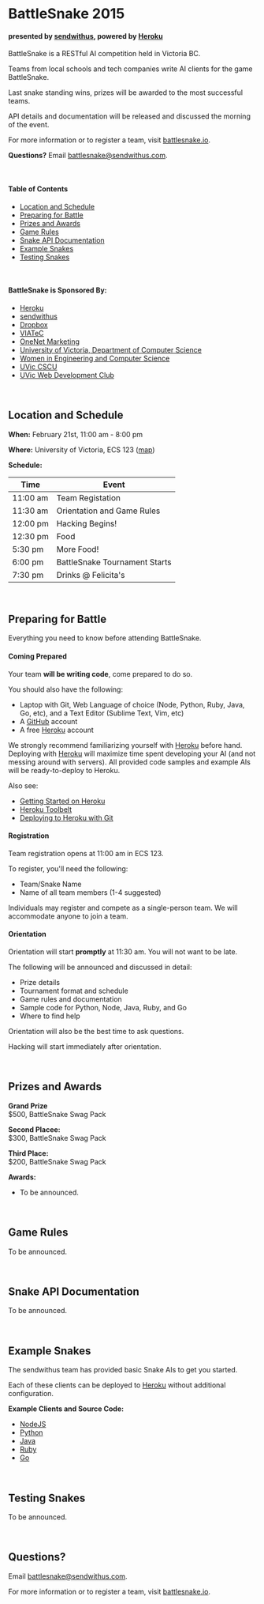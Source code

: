 # BattleSnake 2015
#### presented by [sendwithus](https://www.sendwithus.com), powered by [Heroku](http://heroku.com)

BattleSnake is a RESTful AI competition held in Victoria BC.

Teams from local schools and tech companies write AI clients for the game BattleSnake.

Last snake standing wins, prizes will be awarded to the most successful teams.

API details and documentation will be released and discussed the morning of the event.

For more information or to register a team, visit [battlesnake.io](http://www.battlesnake.io).

__Questions?__ Email [battlesnake@sendwithus.com](mailto:battlesnake@sendwithus.com). 

<br>

#### Table of Contents
* [Location and Schedule](#location-and-schedule)
* [Preparing for Battle](#preparing-for-battle)
* [Prizes and Awards](#prizes-and-awards)
* [Game Rules](#game-rules)
* [Snake API Documentation](#snake-api-documentation)
* [Example Snakes](#example-snakes)
* [Testing Snakes](#testing-snakes)

<br>

#### BattleSnake is Sponsored By:
* [Heroku](http://www.heroku.com)
* [sendwithus](http://www.sendwithus.com)
* [Dropbox](http://www.dropbox.com)
* [VIATeC](http://www.viatec.ca)
* [OneNet Marketing](http://onenetmarketing.com)
* [University of Victoria, Department of Computer Science](https://www.csc.uvic.ca/)
* [Women in Engineering and Computer Science](https://wecs.csc.uvic.ca/)
* [UVic CSCU](https://onlineacademiccommunity.uvic.ca/cscu/)
* [UVic Web Development Club](http://uvic.io/)

<br>

## Location and Schedule

__When:__ February 21st, 11:00 am - 8:00 pm

__Where:__ University of Victoria, ECS 123 ([map](https://www.google.ca/maps/place/Engineering+Laboratory+Wing,+University+of+Victoria,+Victoria,+BC+V8P+3E6/@48.4610471,-123.3105421,17z/data=!3m1!4b1!4m6!1m3!3m2!1s0x0:0xc039d0b85e1ede74!2sUniversity+of+Victoria!3m1!1s0x548f71564531ee1b:0xa0671c6aceab37b4))

__Schedule:__

| Time | Event |
|----------|--------|
| 11:00 am | Team Registation |
| 11:30 am | Orientation and Game Rules |
| 12:00 pm | Hacking Begins! |
| 12:30 pm | Food |
| 5:30 pm | More Food! |
| 6:00 pm | BattleSnake Tournament Starts |
| 7:30 pm | Drinks @ Felicita's |


<br>

## Preparing for Battle
Everything you need to know before attending BattleSnake.

#### Coming Prepared

Your team __will be writing code__, come prepared to do so.

You should also have the following:
* Laptop with Git, Web Language of choice (Node, Python, Ruby, Java, Go, etc), and a Text Editor (Sublime Text, Vim, etc)
* A [GitHub](http://github.com) account
* A free [Heroku](http://heroku.com) account

We strongly recommend familiarizing yourself with [Heroku](http://heroku.com) before hand. Deploying with [Heroku](http://heroku.com) will maximize time spent developing your AI (and not messing around with servers). All provided code samples and example AIs will be ready-to-deploy to Heroku.

Also see:
* [Getting Started on Heroku](https://devcenter.heroku.com/start)
* [Heroku Toolbelt](https://toolbelt.heroku.com/)
* [Deploying to Heroku with Git](https://devcenter.heroku.com/articles/git)

#### Registration

Team registration opens at 11:00 am in ECS 123.

To register, you'll need the following:
* Team/Snake Name
* Name of all team members (1-4 suggested)

Individuals may register and compete as a single-person team. We will accommodate anyone to join a team.

#### Orientation

Orientation will start __promptly__ at 11:30 am. You will not want to be late.

The following will be announced and discussed in detail:
* Prize details
* Tournament format and schedule
* Game rules and documentation
* Sample code for Python, Node, Java, Ruby, and Go
* Where to find help

Orientation will also be the best time to ask questions.

Hacking will start immediately after orientation.

<br>

## Prizes and Awards

__Grand Prize__ <br> $500, BattleSnake Swag Pack

__Second Placee:__ <br> $300, BattleSnake Swag Pack

__Third Place:__ <br> $200, BattleSnake Swag Pack

__Awards:__
* To be announced.

<br>

## Game Rules

To be announced.

<br>

## Snake API Documentation

To be announced.

<br>

## Example Snakes

The sendwithus team has provided basic Snake AIs to get you started. 

Each of these clients can be deployed to [Heroku](http://heroku.com) without additional configuration.

__Example Clients and Source Code:__
* [NodeJS](http://github.com/sendwithus/battlesnake-node)
* [Python](http://github.com/sendwithus/battlesnake-python)
* [Java](http://github.com/sendwithus/battlesnake-java)
* [Ruby](http://github.com/sendwithus/battlesnake-ruby)
* [Go](http://github.com/sendwithus/battlesnake-go)

<br>

## Testing Snakes

To be announced.

<br>

## Questions?

Email [battlesnake@sendwithus.com](mailto:battlesnake@sendwithus.com).

For more information or to register a team, visit [battlesnake.io](http://www.battlesnake.io).
